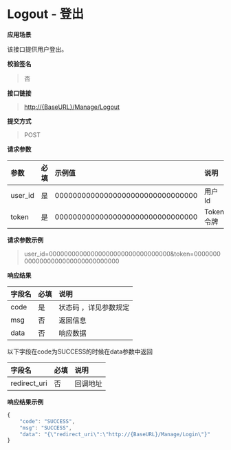 # Logout - 登出

**应用场景**

该接口提供用户登出。

**校验签名**

> 否

**接口链接**

> [http://{BaseURL}/](http://{BaseURL}/OpenPlatform/Login)[Manage](http://{BaseURL}/OpenPlatform/Login)[/Logout](http://{BaseURL}/OpenPlatform/Login)

**提交方式**

> POST

**请求参数**

| 参数 | 必填 | 示例值 | 说明 |
| :--- | :--- | :--- | :--- |
| user\_id | 是 | 00000000000000000000000000000000 | 用户Id |
| token | 是 | 00000000000000000000000000000000 | Token令牌 |

**请求参数示例**

> user\_id=00000000000000000000000000000000&token=00000000000000000000000000000000

**响应结果**

| 字段名 | 必填 | 说明 |
| :--- | :--- | :--- |
| code | 是 | 状态码 ，详见参数规定 |
| msg | 否 | 返回信息 |
| data | 否 | 响应数据 |

以下字段在code为SUCCESS的时候在data参数中返回

| 字段名 | 必填 | 说明 |
| :--- | :--- | :--- |
| redirect\_uri | 否 | 回调地址 |

**响应结果示例**

```js
{
    "code": "SUCCESS",
    "msg": "SUCCESS",
    "data": "{\"redirect_uri\":\"http://{BaseURL}/Manage/Login\"}"
}
```




